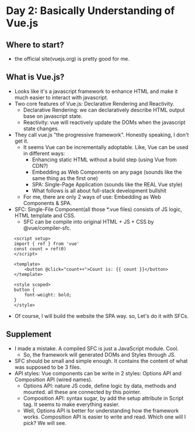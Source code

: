 # Day 2: Basically Understanding of Vue.js

## Where to start?
 - the official site(vuejs.org) is pretty good for me.

## What is Vue.js?
 - Looks like it's a javascript framework to enhance HTML and make it much easier to interact with javascript.
 - Two core features of Vue.js: Declarative Rendering and Reactivity.
    - Declarative Rendering: we can declaratively describe HTML output base on javascript state.
    - Reactivity: vue will reactively update the DOMs when the javascript state changes.
 - They call vue.js "the progressive framework". Honestly speaking, I don't get it.
    - It seems Vue can be incrementally adoptable. Like, Vue can be used in different ways:
        - Enhancing static HTML without a build step (using Vue from CDN?)
        - Embedding as Web Components on any page (sounds like the same thing as the first one)
        - SPA: Single-Page Application (sounds like the REAL Vue style)
        - What follows is all about full-stack development bullshit
    - For me, there are only 2 ways of use: Embedding as Web Components & SPA.
 - SFC: Single-File Component(all those *.vue files) consists of JS logic, HTML template and CSS.
    - SFC can be compile into original HTML + JS + CSS by @vue/compiler-sfc.
 ```
    <script setup>
    import { ref } from 'vue'
    const count = ref(0)
    </script>

    <template>
        <button @click="count++">Count is: {{ count }}</button>
    </template>

    <style scoped>
    button {
        font-weight: bold;
    }
    </style>
 ```
 - Of course, I will build the website the SPA way. so, Let's do it with SFCs.

 ## Supplement
 - I made a mistake. A compiled SFC is just a JavaScript module. Cool.
    - So, the framework will generated DOMs and Styles through JS.
 - SFC should be small and simple enough. It contains the content of what was supposed to be 3 files.
 - API styles: Vue components can be write in 2 styles: Options API and Composition API (wired names).
    - Options API: nature JS code, define logic by data, methods and mounted. all these are connected by this pointer.
    - Composition API: syntax sugar, by add the setup attribute in Script tag. It seems to make everything easier.
    - Well, Options API is better for understanding how the framework works. Composition API is easier to write and read. Which one will I pick? We will see.
